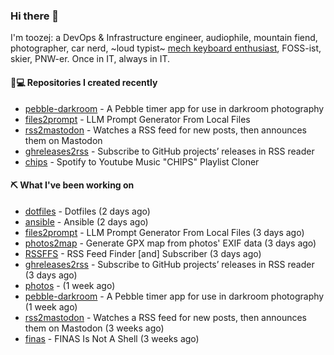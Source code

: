 ### Hi there 👋

I'm toozej: a DevOps & Infrastructure engineer, audiophile, mountain fiend, photographer, car nerd, ~loud typist~ [mech keyboard enthusiast](https://github.com/toozej/keebs), FOSS-ist, skier, PNW-er. Once in IT, always in IT.

#### 👨💻 Repositories I created recently

- [pebble-darkroom](https://github.com/toozej/pebble-darkroom) - A Pebble timer app for use in darkroom photography
- [files2prompt](https://github.com/toozej/files2prompt) - LLM Prompt Generator From Local Files
- [rss2mastodon](https://github.com/toozej/rss2mastodon) - Watches a RSS feed for new posts, then announces them on Mastodon
- [ghreleases2rss](https://github.com/toozej/ghreleases2rss) - Subscribe to GitHub projects’ releases in RSS reader
- [chips](https://github.com/toozej/chips) - Spotify to Youtube Music "CHIPS" Playlist Cloner

#### ⛏️ What I've been working on

- [dotfiles](https://github.com/toozej/dotfiles) - Dotfiles (2 days ago)
- [ansible](https://github.com/toozej/ansible) - Ansible (2 days ago)
- [files2prompt](https://github.com/toozej/files2prompt) - LLM Prompt Generator From Local Files (3 days ago)
- [photos2map](https://github.com/toozej/photos2map) - Generate GPX map from photos' EXIF data (3 days ago)
- [RSSFFS](https://github.com/toozej/RSSFFS) - RSS Feed Finder [and] Subscriber (3 days ago)
- [ghreleases2rss](https://github.com/toozej/ghreleases2rss) - Subscribe to GitHub projects’ releases in RSS reader (3 days ago)
- [photos](https://github.com/toozej/photos) -  (1 week ago)
- [pebble-darkroom](https://github.com/toozej/pebble-darkroom) - A Pebble timer app for use in darkroom photography (1 week ago)
- [rss2mastodon](https://github.com/toozej/rss2mastodon) - Watches a RSS feed for new posts, then announces them on Mastodon (3 weeks ago)
- [finas](https://github.com/toozej/finas) - FINAS Is Not A Shell (3 weeks ago)

